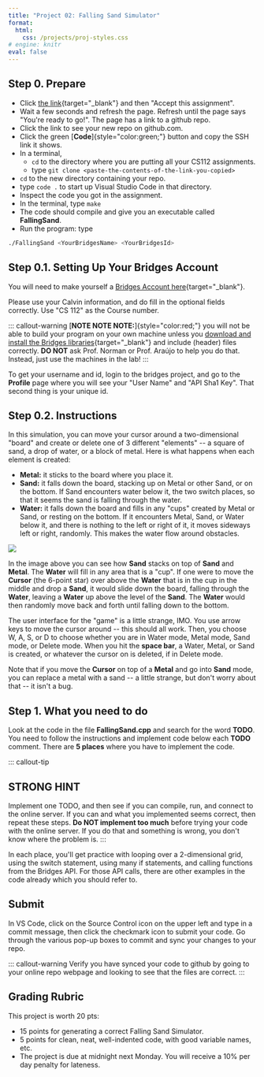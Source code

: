 ```yaml
---
title: "Project 02: Falling Sand Simulator"
format: 
  html:
    css: /projects/proj-styles.css
# engine: knitr
eval: false
---
```



## Step 0. Prepare

-   Click [the link](https://classroom.github.com/a/JaSGfM0T){target="_blank"} and then "Accept this assignment".
-   Wait a few seconds and refresh the page. Refresh until the page says "You're ready to go!". The page has a link to a github repo.
-   Click the link to see your new repo on github.com.
-   Click the green [**Code**]{style="color:green;"} button and copy the SSH link it shows.
-   In a terminal,
    -   `cd` to the directory where you are putting all your CS112 assignments.
    -   type `git clone <paste-the-contents-of-the-link-you-copied>`
-   `cd` to the new directory containing your repo.
-   type `code .` to start up Visual Studio Code in that directory.
-   Inspect the code you got in the assignment.
-   In the terminal, type `make`
-   The code should compile and give you an executable called **FallingSand**.
-   Run the program: type

``` bash
./FallingSand <YourBridgesName> <YourBridgesId> 
```

## Step 0.1. Setting Up Your Bridges Account

You will need to make yourself a [Bridges Account here](http://bridges-cs.herokuapp.com/signup){target="_blank"}.

Please use your Calvin information, and do fill in the optional fields correctly. Use "CS 112" as the Course number.

::: callout-warning
[**NOTE NOTE NOTE:**]{style="color:red;"} you will not be able to build your program on your own machine unless you [download and install the Bridges libraries](https://bridgesuncc.github.io/bridges_setup.html){target="_blank"} and include (header) files correctly. **DO NOT** ask Prof. Norman or Prof. Araújo to help you do that. Instead, just use the machines in the lab!
:::

To get your username and id, login to the bridges project, and go to the **Profile** page where you will see your "User Name" and "API Sha1 Key". That second thing is your unique id.

## Step 0.2. Instructions

In this simulation, you can move your cursor around a two-dimensional "board" and create or delete one of 3 different "elements" -- a square of sand, a drop of water, or a block of metal. Here is what happens when each element is created:

-   **Metal:** it sticks to the board where you place it.
-   **Sand:** it falls down the board, stacking up on Metal or other Sand, or on the bottom. If Sand encounters water below it, the two switch places, so that it seems the sand is falling through the water.
-   **Water:** it falls down the board and fills in any "cups" created by Metal or Sand, or resting on the bottom. If it encounters Metal, Sand, or Water below it, and there is nothing to the left or right of it, it moves sideways left or right, randomly. This makes the water flow around obstacles.

![](/images/projects/proj02-falling-sand.png)

In the image above you can see how **Sand** stacks on top of **Sand** and **Metal**. The **Water** will fill in any area that is a "cup". If one were to move the **Cursor** (the 6-point star) over above the **Water** that is in the cup in the middle and drop a **Sand**, it would slide down the board, falling through the **Water**, leaving a **Water** up above the level of the **Sand**. The **Water** would then randomly move back and forth until falling down to the bottom.

The user interface for the "game" is a little strange, IMO. You use arrow keys to move the cursor around -- this should all work. Then, you choose W, A, S, or D to choose whether you are in Water mode, Metal mode, Sand mode, or Delete mode. When you hit the **space bar**, a Water, Metal, or Sand is created, or whatever the cursor on is deleted, if in Delete mode.

Note that if you move the **Cursor** on top of a **Metal** and go into **Sand** mode, you can replace a metal with a sand -- a little strange, but don't worry about that -- it isn't a bug.

## Step 1. What you need to do

Look at the code in the file **FallingSand.cpp** and search for the word **TODO**. You need to follow the instructions and implement code below each **TODO** comment. There are **5 places** where you have to implement the code.

::: callout-tip
## STRONG HINT

Implement one TODO, and then see if you can compile, run, and connect to the online server. If you can and what you implemented seems correct, then repeat these steps. **Do NOT implement too much** before trying your code with the online server. If you do that and something is wrong, you don't know where the problem is.
:::

In each place, you'll get practice with looping over a 2-dimensional grid, using the switch statement, using many if statements, and calling functions from the Bridges API. For those API calls, there are other examples in the code already which you should refer to.

## Submit

In VS Code, click on the Source Control icon on the upper left and type in a commit message, then click the checkmark icon to submit your code. Go through the various pop-up boxes to commit and sync your changes to your repo.

::: callout-warning
Verify you have synced your code to github by going to your online repo webpage and looking to see that the files are correct.
:::

## Grading Rubric

This project is worth 20 pts:

-   15 points for generating a correct Falling Sand Simulator.
-   5 points for clean, neat, well-indented code, with good variable names, etc.
-   The project is due at midnight next Monday. You will receive a 10% per day penalty for lateness.